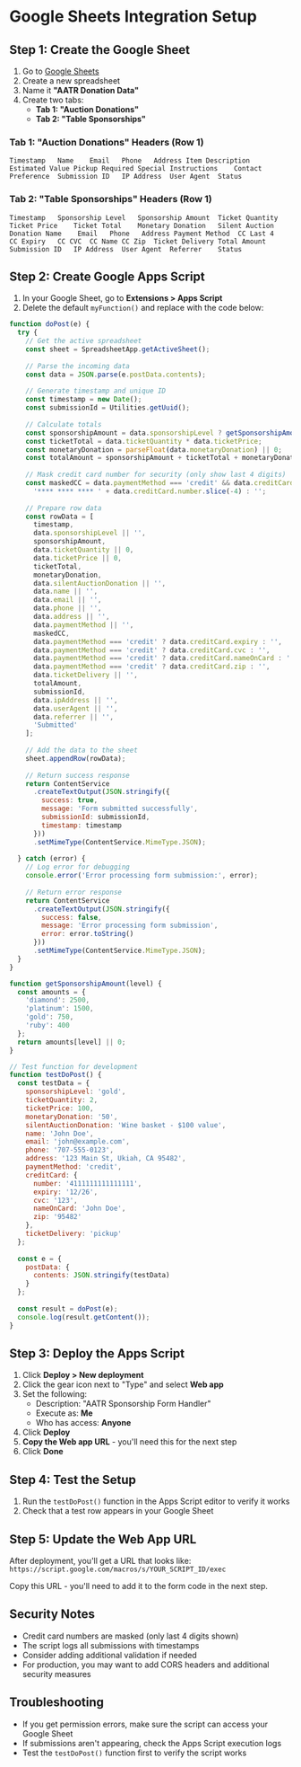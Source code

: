 # Google Sheets Integration Setup

## Step 1: Create the Google Sheet

1. Go to [Google Sheets](https://sheets.google.com)
2. Create a new spreadsheet
3. Name it **"AATR Donation Data"**
4. Create two tabs:
   - **Tab 1: "Auction Donations"**
   - **Tab 2: "Table Sponsorships"**

### Tab 1: "Auction Donations" Headers (Row 1)
```
Timestamp	Name	Email	Phone	Address	Item Description	Estimated Value	Pickup Required	Special Instructions	Contact Preference	Submission ID	IP Address	User Agent	Status
```

### Tab 2: "Table Sponsorships" Headers (Row 1)
```
Timestamp	Sponsorship Level	Sponsorship Amount	Ticket Quantity	Ticket Price	Ticket Total	Monetary Donation	Silent Auction Donation	Name	Email	Phone	Address	Payment Method	CC Last 4	CC Expiry	CC CVC	CC Name	CC Zip	Ticket Delivery	Total Amount	Submission ID	IP Address	User Agent	Referrer	Status
```

## Step 2: Create Google Apps Script

1. In your Google Sheet, go to **Extensions > Apps Script**
2. Delete the default `myFunction()` and replace with the code below:

```javascript
function doPost(e) {
  try {
    // Get the active spreadsheet
    const sheet = SpreadsheetApp.getActiveSheet();
    
    // Parse the incoming data
    const data = JSON.parse(e.postData.contents);
    
    // Generate timestamp and unique ID
    const timestamp = new Date();
    const submissionId = Utilities.getUuid();
    
    // Calculate totals
    const sponsorshipAmount = data.sponsorshipLevel ? getSponsorshipAmount(data.sponsorshipLevel) : 0;
    const ticketTotal = data.ticketQuantity * data.ticketPrice;
    const monetaryDonation = parseFloat(data.monetaryDonation) || 0;
    const totalAmount = sponsorshipAmount + ticketTotal + monetaryDonation;
    
    // Mask credit card number for security (only show last 4 digits)
    const maskedCC = data.paymentMethod === 'credit' && data.creditCard.number ? 
      '**** **** **** ' + data.creditCard.number.slice(-4) : '';
    
    // Prepare row data
    const rowData = [
      timestamp,
      data.sponsorshipLevel || '',
      sponsorshipAmount,
      data.ticketQuantity || 0,
      data.ticketPrice || 0,
      ticketTotal,
      monetaryDonation,
      data.silentAuctionDonation || '',
      data.name || '',
      data.email || '',
      data.phone || '',
      data.address || '',
      data.paymentMethod || '',
      maskedCC,
      data.paymentMethod === 'credit' ? data.creditCard.expiry : '',
      data.paymentMethod === 'credit' ? data.creditCard.cvc : '',
      data.paymentMethod === 'credit' ? data.creditCard.nameOnCard : '',
      data.paymentMethod === 'credit' ? data.creditCard.zip : '',
      data.ticketDelivery || '',
      totalAmount,
      submissionId,
      data.ipAddress || '',
      data.userAgent || '',
      data.referrer || '',
      'Submitted'
    ];
    
    // Add the data to the sheet
    sheet.appendRow(rowData);
    
    // Return success response
    return ContentService
      .createTextOutput(JSON.stringify({
        success: true,
        message: 'Form submitted successfully',
        submissionId: submissionId,
        timestamp: timestamp
      }))
      .setMimeType(ContentService.MimeType.JSON);
      
  } catch (error) {
    // Log error for debugging
    console.error('Error processing form submission:', error);
    
    // Return error response
    return ContentService
      .createTextOutput(JSON.stringify({
        success: false,
        message: 'Error processing form submission',
        error: error.toString()
      }))
      .setMimeType(ContentService.MimeType.JSON);
  }
}

function getSponsorshipAmount(level) {
  const amounts = {
    'diamond': 2500,
    'platinum': 1500,
    'gold': 750,
    'ruby': 400
  };
  return amounts[level] || 0;
}

// Test function for development
function testDoPost() {
  const testData = {
    sponsorshipLevel: 'gold',
    ticketQuantity: 2,
    ticketPrice: 100,
    monetaryDonation: '50',
    silentAuctionDonation: 'Wine basket - $100 value',
    name: 'John Doe',
    email: 'john@example.com',
    phone: '707-555-0123',
    address: '123 Main St, Ukiah, CA 95482',
    paymentMethod: 'credit',
    creditCard: {
      number: '4111111111111111',
      expiry: '12/26',
      cvc: '123',
      nameOnCard: 'John Doe',
      zip: '95482'
    },
    ticketDelivery: 'pickup'
  };
  
  const e = {
    postData: {
      contents: JSON.stringify(testData)
    }
  };
  
  const result = doPost(e);
  console.log(result.getContent());
}
```

## Step 3: Deploy the Apps Script

1. Click **Deploy > New deployment**
2. Click the gear icon next to "Type" and select **Web app**
3. Set the following:
   - Description: "AATR Sponsorship Form Handler"
   - Execute as: **Me**
   - Who has access: **Anyone**
4. Click **Deploy**
5. **Copy the Web app URL** - you'll need this for the next step
6. Click **Done**

## Step 4: Test the Setup

1. Run the `testDoPost()` function in the Apps Script editor to verify it works
2. Check that a test row appears in your Google Sheet

## Step 5: Update the Web App URL

After deployment, you'll get a URL that looks like:
`https://script.google.com/macros/s/YOUR_SCRIPT_ID/exec`

Copy this URL - you'll need to add it to the form code in the next step.

## Security Notes

- Credit card numbers are masked (only last 4 digits shown)
- The script logs all submissions with timestamps
- Consider adding additional validation if needed
- For production, you may want to add CORS headers and additional security measures

## Troubleshooting

- If you get permission errors, make sure the script can access your Google Sheet
- If submissions aren't appearing, check the Apps Script execution logs
- Test the `testDoPost()` function first to verify the script works